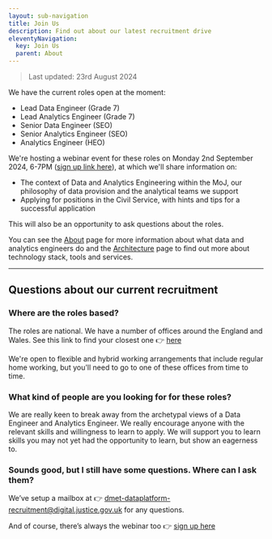 ```yaml
---
layout: sub-navigation
title: Join Us
description: Find out about our latest recruitment drive
eleventyNavigation:
  key: Join Us
  parent: About
---
```


> Last updated: 23rd August 2024

We have the current roles open at the moment:

- Lead Data Engineer (Grade 7)
- Lead Analytics Engineer (Grade 7)
- Senior Data Engineer (SEO)
- Senior Analytics Engineer (SEO)
- Analytics Engineer (HEO)

We're hosting a webinar event for these roles on Monday 2nd September 2024, 6-7PM ([sign up link here](https://events.teams.microsoft.com/event/a1df44e8-cf15-438e-acea-d3834f0de585@c6874728-71e6-41fe-a9e1-2e8c36776ad8)), at which we'll share information on:

- The context of Data and Analytics Engineering within the MoJ, our philosophy of data provision and the analytical teams we support
- Applying for positions in the Civil Service, with hints and tips for a successful application

This will also be an opportunity to ask questions about the roles.

You can see the [About](../) page for more information about what data and analytics engineers do and the [Architecture](../architecture/) page to find out more about technology stack, tools and services.

---------

## Questions about our current recruitment

### Where are the roles based?

The roles are national. We have a number of offices around the England and Wales. See this link to find your closest one 👉 [here](https://www.google.com/maps/d/u/0/viewer?mid=1CsJxWFinu4iFbA0Tnq-KrwUAkbvLOZwQ&ll=52.93989869394286%2C-3.20735400000002&z=7)

We're open to flexible and hybrid working arrangements that include regular home working, but you'll need to go to one of these offices from time to time. 

### What kind of people are you looking for for these roles?

We are really keen to break away from the archetypal views of a Data Engineer and Analytics Engineer. We really encourage anyone with the relevant skills and willingness to learn to apply. We will support you to learn skills you may not yet had the opportunity to learn, but show an eagerness to. 

### Sounds good, but I still have some questions. Where can I ask them?

We’ve setup a mailbox at 👉 dmet-dataplatform-recruitment@digital.justice.gov.uk for any questions. 

And of course, there’s always the webinar too 👉 [sign up here](https://events.teams.microsoft.com/event/a1df44e8-cf15-438e-acea-d3834f0de585@c6874728-71e6-41fe-a9e1-2e8c36776ad8)
